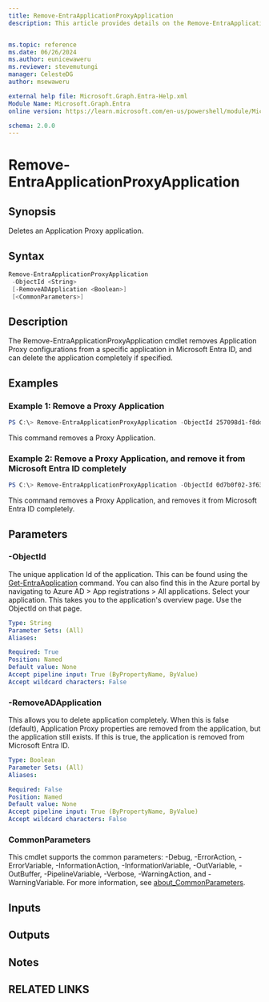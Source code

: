 ```yaml
---
title: Remove-EntraApplicationProxyApplication
description: This article provides details on the Remove-EntraApplicationProxyApplication command.


ms.topic: reference
ms.date: 06/26/2024
ms.author: eunicewaweru
ms.reviewer: stevemutungi
manager: CelesteDG
author: msewaweru

external help file: Microsoft.Graph.Entra-Help.xml
Module Name: Microsoft.Graph.Entra
online version: https://learn.microsoft.com/en-us/powershell/module/Microsoft.Graph.Entra/Remove-EntraApplicationProxyApplication

schema: 2.0.0
---
```


# Remove-EntraApplicationProxyApplication

## Synopsis
Deletes an Application Proxy application.

## Syntax

```powershell
Remove-EntraApplicationProxyApplication 
 -ObjectId <String> 
 [-RemoveADApplication <Boolean>]
 [<CommonParameters>]
```

## Description
The Remove-EntraApplicationProxyApplication cmdlet removes Application Proxy configurations from a specific application in Microsoft Entra ID, and can delete the application completely if specified.

## Examples

### Example 1: Remove a Proxy Application
```powershell
PS C:\> Remove-EntraApplicationProxyApplication -ObjectId 257098d1-f8dd-4efb-88a2-1c92d3654f10
```

This command removes a Proxy Application.

### Example 2: Remove a Proxy Application, and remove it from Microsoft Entra ID completely
```powershell
PS C:\> Remove-EntraApplicationProxyApplication -ObjectId 0d7b0f02-3f63-414d-8d20-4b8bd0291e42 -RemoveADApplication $true
```

This command removes a Proxy Application, and removes it from Microsoft Entra ID completely.

## Parameters

### -ObjectId
The unique application Id of the application.
This can be found using the [Get-EntraApplication](./Get-EntraApplication.md) command.
You can also find this in the Azure portal by navigating to Azure AD > App registrations > All applications. Select your application. This takes you to the application's overview page. Use the ObjectId on that page.

```yaml
Type: String
Parameter Sets: (All)
Aliases:

Required: True
Position: Named
Default value: None
Accept pipeline input: True (ByPropertyName, ByValue)
Accept wildcard characters: False
```

### -RemoveADApplication
This allows you to delete application completely.
When this is false (default), Application Proxy properties are removed from the application, but the application still exists.
If this is true, the application is removed from Microsoft Entra ID.

```yaml
Type: Boolean
Parameter Sets: (All)
Aliases:

Required: False
Position: Named
Default value: None
Accept pipeline input: True (ByPropertyName, ByValue)
Accept wildcard characters: False
```

### CommonParameters
This cmdlet supports the common parameters: -Debug, -ErrorAction, -ErrorVariable, -InformationAction, -InformationVariable, -OutVariable, -OutBuffer, -PipelineVariable, -Verbose, -WarningAction, and -WarningVariable. For more information, see [about_CommonParameters](https://go.microsoft.com/fwlink/?LinkID=113216).

## Inputs

## Outputs

## Notes

## RELATED LINKS